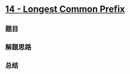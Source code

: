 # [14 - Longest Common Prefix](https://leetcode.com/problems/longest-common-prefix/)

## 题目


## 解题思路


## 总结


